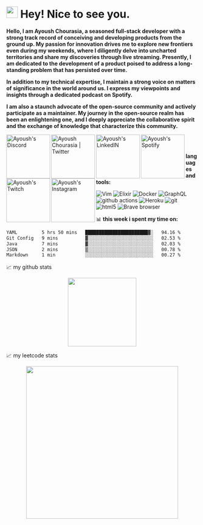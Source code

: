 <h1><img src="https://media.giphy.com/media/hvRJCLFzcasrR4ia7z/giphy.gif" width="30"/> Hey! Nice to see you.</h1>

<p><b>Hello, I am Ayoush Chourasia, a seasoned full-stack developer with a strong track record of conceiving and developing products from the ground up. My passion for innovation drives me to explore new frontiers even during my weekends, where I diligently delve into uncharted territories and share my discoveries through live streaming. Presently, I am dedicated to the development of a product poised to address a long-standing problem that has persisted over time.

In addition to my technical expertise, I maintain a strong voice on matters of significance in the world around us. I express my viewpoints and insights through a dedicated podcast on Spotify.

I am also a staunch advocate of the open-source community and actively participate as a maintainer. My journey in the open-source realm has been an enlightening one, and I deeply appreciate the collaborative spirit and the exchange of knowledge that characterize this community.</b>
</p>

<a href="https://discord.gg/RjjEKMnJ">
  <img align="left" alt="Ayoush's Discord" width="115px" src="https://img.shields.io/badge/Discord-%235865F2.svg?style=for-the-badge&logo=discord&logoColor=white" />
</a>
<a href="https://twitter.com/Meph0x">
  <img align="left" alt="Ayoush Chourasia | Twitter" width="115px" src="https://img.shields.io/badge/Twitter-%231DA1F2.svg?style=for-the-badge&logo=Twitter&logoColor=white" />
</a>
<a href="https://www.linkedin.com/in/ayoushchourasia/">
  <img align="left" alt="Ayoush's LinkedIN" width="115px" src="https://img.shields.io/badge/linkedin-%230077B5.svg?style=for-the-badge&logo=linkedin&logoColor=white" />
</a>
<a href="https://open.spotify.com/user/31bys2w63zcrkal27oi2zoh3t2jq?si=5e21b5a660d6498b">
  <img align="left" alt="Ayoush's Spotify" width="115px" src="https://img.shields.io/badge/Spotify-1ED760?style=for-the-badge&logo=spotify&logoColor=white" />
</a>
<a href="https://www.twitch.tv/help_buddy">
  <img align="left" alt="Ayoush's Twitch" width="115px" src="https://img.shields.io/badge/Twitch-%239146FF.svg?style=for-the-badge&logo=Twitch&logoColor=white" />
</a>
<a href="https://ayoushchourasia.medium.com/">
  <img align="left" alt="Ayoush's Instagram" width="115px" src="https://img.shields.io/badge/Medium-12100E?style=for-the-badge&logo=medium&logoColor=white" />
</a>

<br>
<br>

**languages and tools:**  
<p>
  <img alt="Vim" src="https://img.shields.io/badge/Spacevim-lightgreen?style=flat-square&logo=vim&logoColor=darkgreen" />
  <img alt="Elixir" src="https://img.shields.io/badge/-Elixir-632E7E?style=flat-square&logo=elixir&logoColor=AF2A7F" />
  <img alt="Docker" src="https://img.shields.io/badge/-Docker-46a2f1?style=flat-square&logo=docker&logoColor=white" />
  <img alt="GraphQL" src="https://img.shields.io/badge/-GraphQL-E10098?style=flat-square&logo=graphql&logoColor=white" />
  <img alt="github actions" src="https://img.shields.io/badge/-Github_Actions-2088FF?style=flat-square&logo=github-actions&logoColor=white" />
  <img alt="Heroku" src="https://img.shields.io/badge/-Heroku-430098?style=flat-square&logo=heroku&logoColor=white" />
  <img alt="git" src="https://img.shields.io/badge/-Git-F05032?style=flat-square&logo=git&logoColor=white" />
  <img alt="html5" src="https://img.shields.io/badge/-HTML5-E34F26?style=flat-square&logo=html5&logoColor=white" />
  <img alt="Brave browser" src="https://img.shields.io/badge/-Brave_Browser-FB542B?style=flat-square&logo=brave&logoColor=white" />
</p>
  

📊 **this week i spent my time on:**
<!--START_SECTION:waka-->

```txt
YAML         5 hrs 50 mins   ███████████████████████▓░   94.16 %
Git Config   9 mins          ▓░░░░░░░░░░░░░░░░░░░░░░░░   02.53 %
Java         7 mins          ▓░░░░░░░░░░░░░░░░░░░░░░░░   02.03 %
JSON         2 mins          ▒░░░░░░░░░░░░░░░░░░░░░░░░   00.78 %
Markdown     1 min           ░░░░░░░░░░░░░░░░░░░░░░░░░   00.27 %
```

<!--END_SECTION:waka-->

📈 my github stats

<p align="center"> <img height="180em" src="https://github-readme-stats.vercel.app/api?username=Ayoush&show_icons=true&hide_border=true&&count_private=true&include_all_commits=true" />

📈 my leetcode stats

<p align="center"> <img height="400em" src="https://leetcard.jacoblin.cool/Ayoush_Chourasia?ext=activity&font=Dancing_Script" />
